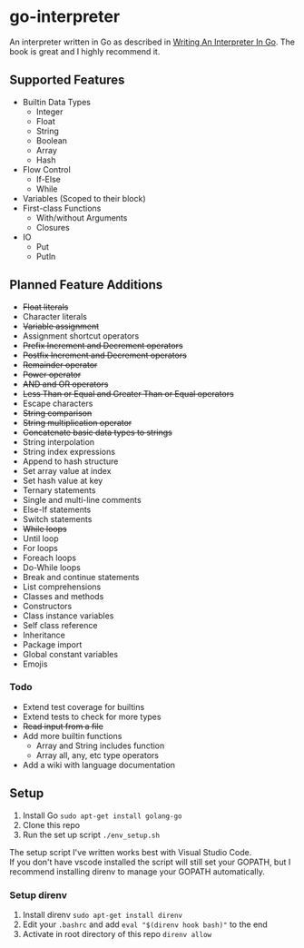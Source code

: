# go-interpreter
An interpreter written in Go as described in [Writing An Interpreter In Go](https://interpreterbook.com/). The book is great and I highly recommend it.

## Supported Features
* Builtin Data Types
  * Integer
  * Float
  * String
  * Boolean
  * Array
  * Hash
* Flow Control
  * If-Else
  * While
* Variables (Scoped to their block)
* First-class Functions
  * With/without Arguments
  * Closures
* IO
  * Put
  * Putln

## Planned Feature Additions
* ~~Float literals~~
* Character literals
* ~~Variable assignment~~
* Assignment shortcut operators
* ~~Prefix Increment and Decrement operators~~
* ~~Postfix Increment and Decrement operators~~
* ~~Remainder operator~~
* ~~Power operator~~
* ~~AND and OR operators~~
* ~~Less Than or Equal and Greater Than or Equal operators~~
* Escape characters
* ~~String comparison~~
* ~~String multiplication operator~~
* ~~Concatenate basic data types to strings~~
* String interpolation
* String index expressions
* Append to hash structure
* Set array value at index
* Set hash value at key
* Ternary statements
* Single and multi-line comments
* Else-If statements
* Switch statements
* ~~While loops~~
* Until loop
* For loops
* Foreach loops
* Do-While loops
* Break and continue statements
* List comprehensions
* Classes and methods
* Constructors
* Class instance variables
* Self class reference
* Inheritance
* Package import
* Global constant variables
* Emojis

### Todo
* Extend test coverage for builtins
* Extend tests to check for more types
* ~~Read input from a file~~
* Add more builtin functions
  * Array and String includes function
  * Array all, any, etc type operators
* Add a wiki with language documentation

## Setup
1. Install Go ```sudo apt-get install golang-go```
2. Clone this repo
3. Run the set up script ```./env_setup.sh```

The setup script I've written works best with Visual Studio Code.  
If you don't have vscode installed the script will still set your GOPATH, but I recommend installing direnv to manage your GOPATH automatically.  

### Setup direnv
1. Install direnv ```sudo apt-get install direnv```
2. Edit your ```.bashrc``` and add ```eval "$(direnv hook bash)"``` to the end
3. Activate in root directory of this repo ```direnv allow```
